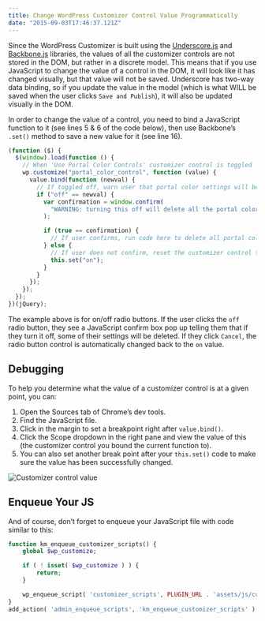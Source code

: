 ```yaml
---
title: Change WordPress Customizer Control Value Programmatically
date: "2015-09-03T17:46:37.121Z"
---
```


Since the WordPress Customizer is built using the [Underscore.js](http://underscorejs.org/) and [Backbone.js](http://backbonejs.org/) libraries, the values of all the customizer controls are not stored in the DOM, but rather in a discrete model. This means that if you use JavaScript to change the value of a control in the DOM, it will look like it has changed visually, but that value will not be saved. Underscore has two-way data binding, so if you update the value in the model (which is what WILL be saved when the user clicks `Save and Publish`), it will also be updated visually in the DOM.

In order to change the value of a control, you need to bind a JavaScript function to it (see lines 5 & 6 of the code below), then use Backbone’s `.set()` method to save a new value for it (see line 16).

```js
(function ($) {
  $(window).load(function () {
    // When 'Use Portal Color Controls' customizer control is toggled
    wp.customize("portal_color_control", function (value) {
      value.bind(function (newval) {
        // If toggled off, warn user that portal color settings will be deleted
        if ("off" == newval) {
          var confirmation = window.confirm(
            "WARNING: turning this off will delete all the portal color settings. Continue?"
          );

          if (true == confirmation) {
            // If user confirms, run code here to delete all portal color settings
          } else {
            // If user does not confirm, reset the customizer control to 'on'
            this.set("on");
          }
        }
      });
    });
  });
})(jQuery);
```

The example above is for on/off radio buttons. If the user clicks the `off` radio button, they see a JavaScript confirm box pop up telling them that if they turn it off, some of their settings will be deleted. If they click `Cancel`, the radio button control is automatically changed back to the `on` value.

## Debugging

To help you determine what the value of a customizer control is at a given point, you can:

1. Open the Sources tab of Chrome’s dev tools.
1. Find the JavaScript file.
1. Click in the margin to set a breakpoint right after `value.bind()`.
1. Click the Scope dropdown in the right pane and view the value of this (the customizer control you bound the current function to).
1. You can also set another break point after your `this.set()` code to make sure the value has been successfully changed.

![Customizer control value](./customizer-control-value.png)

## Enqueue Your JS

And of course, don’t forget to enqueue your JavaScript file with code similar to this:

```php
function km_enqueue_customizer_scripts() {
    global $wp_customize;

    if ( ! isset( $wp_customize ) ) {
        return;
    }

    wp_enqueue_script( 'customizer_scripts', PLUGIN_URL . 'assets/js/customizer_scripts.js', 'jquery' );
}
add_action( 'admin_enqueue_scripts', 'km_enqueue_customizer_scripts' );
```
